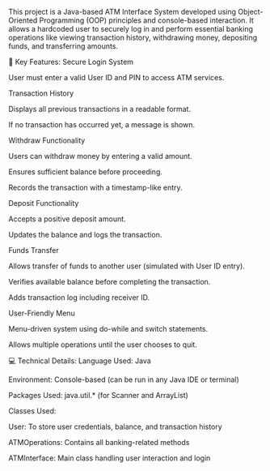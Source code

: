 This project is a Java-based ATM Interface System developed using Object-Oriented Programming (OOP) principles and console-based interaction. It allows a hardcoded user to securely log in and perform essential banking operations like viewing transaction history, withdrawing money, depositing funds, and transferring amounts.

🔐 Key Features:
Secure Login System

User must enter a valid User ID and PIN to access ATM services.

Transaction History

Displays all previous transactions in a readable format.

If no transaction has occurred yet, a message is shown.

Withdraw Functionality

Users can withdraw money by entering a valid amount.

Ensures sufficient balance before proceeding.

Records the transaction with a timestamp-like entry.

Deposit Functionality

Accepts a positive deposit amount.

Updates the balance and logs the transaction.

Funds Transfer

Allows transfer of funds to another user (simulated with User ID entry).

Verifies available balance before completing the transaction.

Adds transaction log including receiver ID.

User-Friendly Menu

Menu-driven system using do-while and switch statements.

Allows multiple operations until the user chooses to quit.

💻 Technical Details:
Language Used: Java

Environment: Console-based (can be run in any Java IDE or terminal)

Packages Used: java.util.* (for Scanner and ArrayList)

Classes Used:

User: To store user credentials, balance, and transaction history

ATMOperations: Contains all banking-related methods

ATMInterface: Main class handling user interaction and login

